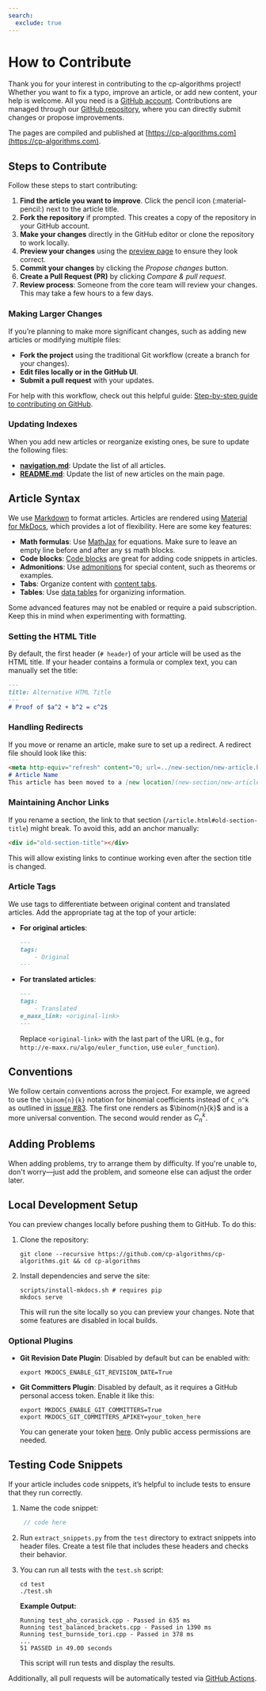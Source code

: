 ```yaml
---
search:
  exclude: true
---
```


# How to Contribute

Thank you for your interest in contributing to the cp-algorithms project! Whether you want to fix a typo, improve an article, or add new content, your help is welcome. All you need is a [GitHub account](https://github.com). Contributions are managed through our [GitHub repository](https://github.com/cp-algorithms/cp-algorithms), where you can directly submit changes or propose improvements.

The pages are compiled and published at [https://cp-algorithms.com](https://cp-algorithms.com).

## Steps to Contribute

Follow these steps to start contributing:

1. **Find the article you want to improve**. Click the pencil icon (:material-pencil:) next to the article title.
2. **Fork the repository** if prompted. This creates a copy of the repository in your GitHub account.
3. **Make your changes** directly in the GitHub editor or clone the repository to work locally.
4. **Preview your changes** using the [preview page](preview.md) to ensure they look correct.
5. **Commit your changes** by clicking the _Propose changes_ button.
6. **Create a Pull Request (PR)** by clicking _Compare & pull request_.
7. **Review process**: Someone from the core team will review your changes. This may take a few hours to a few days.

### Making Larger Changes

If you’re planning to make more significant changes, such as adding new articles or modifying multiple files:

- **Fork the project** using the traditional Git workflow (create a branch for your changes).
- **Edit files locally or in the GitHub UI**.
- **Submit a pull request** with your updates.

For help with this workflow, check out this helpful guide: [Step-by-step guide to contributing on GitHub](https://opensource.guide/how-to-contribute/).

### Updating Indexes

When you add new articles or reorganize existing ones, be sure to update the following files:

- **[navigation.md](https://github.com/cp-algorithms/cp-algorithms/blob/main/src/navigation.md)**: Update the list of all articles.
- **[README.md](https://github.com/cp-algorithms/cp-algorithms/blob/main/README.md)**: Update the list of new articles on the main page.

## Article Syntax

We use [Markdown](https://daringfireball.net/projects/markdown) to format articles. Articles are rendered using [Material for MkDocs](https://squidfunk.github.io/mkdocs-material/), which provides a lot of flexibility. Here are some key features:

- **Math formulas**: Use [MathJax](https://squidfunk.github.io/mkdocs-material/reference/mathjax/#usage) for equations. Make sure to leave an empty line before and after any `$$` math blocks.
- **Code blocks**: [Code blocks](https://squidfunk.github.io/mkdocs-material/reference/code-blocks/#usage) are great for adding code snippets in articles.
- **Admonitions**: Use [admonitions](https://squidfunk.github.io/mkdocs-material/reference/admonitions/#usage) for special content, such as theorems or examples.
- **Tabs**: Organize content with [content tabs](https://squidfunk.github.io/mkdocs-material/reference/content-tabs/#usage).
- **Tables**: Use [data tables](https://squidfunk.github.io/mkdocs-material/reference/data-tables/#usage) for organizing information.

Some advanced features may not be enabled or require a paid subscription. Keep this in mind when experimenting with formatting.

### Setting the HTML Title

By default, the first header (`# header`) of your article will be used as the HTML title. If your header contains a formula or complex text, you can manually set the title:

```markdown
---
title: Alternative HTML Title
---
# Proof of $a^2 + b^2 = c^2$
```

### Handling Redirects

If you move or rename an article, make sure to set up a redirect. A redirect file should look like this:

```md
<meta http-equiv="refresh" content="0; url=../new-section/new-article.html">
# Article Name
This article has been moved to a [new location](new-section/new-article.md).
```

### Maintaining Anchor Links

If you rename a section, the link to that section (`/article.html#old-section-title`) might break. To avoid this, add an anchor manually:

```html
<div id="old-section-title"></div>
```

This will allow existing links to continue working even after the section title is changed.

### Article Tags

We use tags to differentiate between original content and translated articles. Add the appropriate tag at the top of your article:

- **For original articles**:

    ```md
    ---
    tags:
        - Original
    ---
    ```

- **For translated articles**:

    ```md
    ---
    tags:
        - Translated
    e_maxx_link: <original-link>
    ---
    ```

    Replace `<original-link>` with the last part of the URL (e.g., for `http://e-maxx.ru/algo/euler_function`, use `euler_function`).

## Conventions

We follow certain conventions across the project. For example, we agreed to use the `\binom{n}{k}` notation for binomial coefficients instead of `C_n^k` as outlined in [issue #83](https://github.com/cp-algorithms/cp-algorithms/issues/83). The first one renders as $\binom{n}{k}$ and is a more universal convention. The second would render as $C_n^k$.

## Adding Problems

When adding problems, try to arrange them by difficulty. If you're unable to, don't worry—just add the problem, and someone else can adjust the order later.

## Local Development Setup

You can preview changes locally before pushing them to GitHub. To do this:

1. Clone the repository:

    ```console
    git clone --recursive https://github.com/cp-algorithms/cp-algorithms.git && cd cp-algorithms
    ```

2. Install dependencies and serve the site:

    ```console
    scripts/install-mkdocs.sh # requires pip
    mkdocs serve
    ```

   This will run the site locally so you can preview your changes. Note that some features are disabled in local builds.

### Optional Plugins

- **Git Revision Date Plugin**: Disabled by default but can be enabled with:

    ```console
    export MKDOCS_ENABLE_GIT_REVISION_DATE=True
    ```

- **Git Committers Plugin**: Disabled by default, as it requires a GitHub personal access token. Enable it like this:

    ```console
    export MKDOCS_ENABLE_GIT_COMMITTERS=True
    export MKDOCS_GIT_COMMITTERS_APIKEY=your_token_here
    ```

   You can generate your token [here](https://github.com/settings/tokens). Only public access permissions are needed.

## Testing Code Snippets

If your article includes code snippets, it’s helpful to include tests to ensure that they run correctly.

1. Name the code snippet:

   ```{.cpp file=snippet-name}
    // code here
    ```
   
3. Run `extract_snippets.py` from the `test` directory to extract snippets into header files. Create a test file that includes these headers and checks their behavior.
4. You can run all tests with the `test.sh` script:
    ```console
    cd test
    ./test.sh
    ```
    **Example Output:**
    ```
    Running test_aho_corasick.cpp - Passed in 635 ms
    Running test_balanced_brackets.cpp - Passed in 1390 ms
    Running test_burnside_tori.cpp - Passed in 378 ms
    ...
    51 PASSED in 49.00 seconds
    ```
   This script will run tests and display the results.

Additionally, all pull requests will be automatically tested via [GitHub Actions](https://github.com/cp-algorithms/cp-algorithms/actions).
